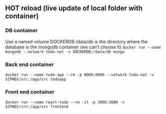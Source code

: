 ## HOT reload (live update of local folder with container)
### DB container
Use a named volume DOCKERDB
/data/db is the directory where the database is the mongodb container (we can't choose it)
```docker run --name mongodb --network todo-net -v DOCKERDB:/data/db mongo ```

### Back end container
```docker run --name todo-app --rm -p 8000:8000 --network todo-net -v ${PWD}/src:/app/src todoapp ```

### Front end container
```docker run --name react-todo --rm -it -p 3000:3000 -v ${PWD}/src:/app/src frontend ```